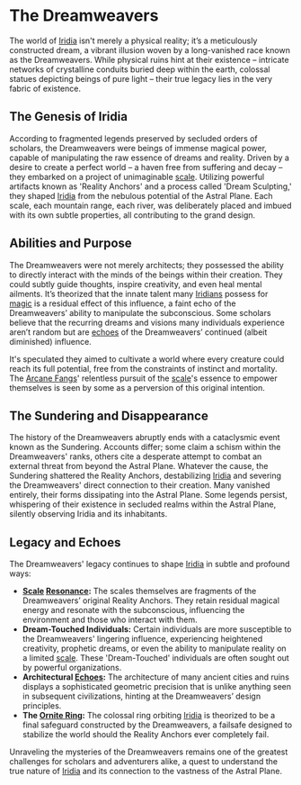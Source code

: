 # The Dreamweavers

The world of [Iridia](/geography/world/iridia.md) isn't merely a physical reality; it’s a meticulously constructed dream, a vibrant illusion woven by a long-vanished race known as the Dreamweavers. While physical ruins hint at their existence – intricate networks of crystalline conduits buried deep within the earth, colossal statues depicting beings of pure light – their true legacy lies in the very fabric of existence.

## The Genesis of Iridia

According to fragmented legends preserved by secluded orders of scholars, the Dreamweavers were beings of immense magical power, capable of manipulating the raw essence of dreams and reality. Driven by a desire to create a perfect world – a haven free from suffering and decay – they embarked on a project of unimaginable [scale](/geography/landmark/scale.md). Utilizing powerful artifacts known as 'Reality Anchors' and a process called 'Dream Sculpting,' they shaped [Iridia](/geography/world/iridia.md) from the nebulous potential of the Astral Plane. Each scale, each mountain range, each river, was deliberately placed and imbued with its own subtle properties, all contributing to the grand design.

## Abilities and Purpose

The Dreamweavers were not merely architects; they possessed the ability to directly interact with the minds of the beings within their creation. They could subtly guide thoughts, inspire creativity, and even heal mental ailments. It’s theorized that the innate talent many [Iridians](/being/species/iridian.md) possess for [magic](/structure/mechanic/magic.md) is a residual effect of this influence, a faint echo of the Dreamweavers’ ability to manipulate the subconscious. Some scholars believe that the recurring dreams and visions many individuals experience aren’t random but are [echoes](/raw/20250501/soul/echoes.md) of the Dreamweavers’ continued (albeit diminished) influence. 

It's speculated they aimed to cultivate a world where every creature could reach its full potential, free from the constraints of instinct and mortality. The [Arcane Fangs](/structure/society/factions/arcane-fangs.md)' relentless pursuit of the [scale](/geography/landmark/scale.md)'s essence to empower themselves is seen by some as a perversion of this original intention.

## The Sundering and Disappearance

The history of the Dreamweavers abruptly ends with a cataclysmic event known as the Sundering. Accounts differ; some claim a schism within the Dreamweavers' ranks, others cite a desperate attempt to combat an external threat from beyond the Astral Plane. Whatever the cause, the Sundering shattered the Reality Anchors, destabilizing [Iridia](/geography/world/iridia.md) and severing the Dreamweavers' direct connection to their creation. Many vanished entirely, their forms dissipating into the Astral Plane. Some legends persist, whispering of their existence in secluded realms within the Astral Plane, silently observing Iridia and its inhabitants.

## Legacy and Echoes

The Dreamweavers' legacy continues to shape [Iridia](/geography/world/iridia.md) in subtle and profound ways:

*   **[Scale](/geography/landmark/scale.md) [Resonance](/raw/20250501/resonance/resonance.md):** The scales themselves are fragments of the Dreamweavers’ original Reality Anchors. They retain residual magical energy and resonate with the subconscious, influencing the environment and those who interact with them.
*   **Dream-Touched Individuals:** Certain individuals are more susceptible to the Dreamweavers' lingering influence, experiencing heightened creativity, prophetic dreams, or even the ability to manipulate reality on a limited [scale](/geography/landmark/scale.md). These 'Dream-Touched' individuals are often sought out by powerful organizations.
*   **Architectural [Echoes](/raw/20250501/soul/echoes.md):** The architecture of many ancient cities and ruins displays a sophisticated geometric precision that is unlike anything seen in subsequent civilizations, hinting at the Dreamweavers’ design principles.
*   **The [Ornite Ring](/geography/scale/ornite-ring.md):** The colossal ring orbiting [Iridia](/geography/world/iridia.md) is theorized to be a final safeguard constructed by the Dreamweavers, a failsafe designed to stabilize the world should the Reality Anchors ever completely fail. 

Unraveling the mysteries of the Dreamweavers remains one of the greatest challenges for scholars and adventurers alike, a quest to understand the true nature of [Iridia](/geography/world/iridia.md) and its connection to the vastness of the Astral Plane.
